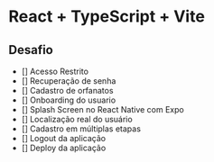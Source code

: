 # React + TypeScript + Vite

## Desafio

- [] Acesso Restrito
- [] Recuperação de senha
- [] Cadastro de orfanatos
- [] Onboarding do usuario
- [] Splash Screen no React Native com Expo
- [] Localização real do usuário
- [] Cadastro em múltiplas etapas
- [] Logout da aplicação
- [] Deploy da aplicação